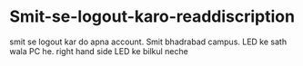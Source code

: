 # Smit-se-logout-karo-readdiscription
smit se logout kar do apna account. Smit bhadrabad campus. LED ke sath wala PC he. right hand side LED ke bilkul neche
